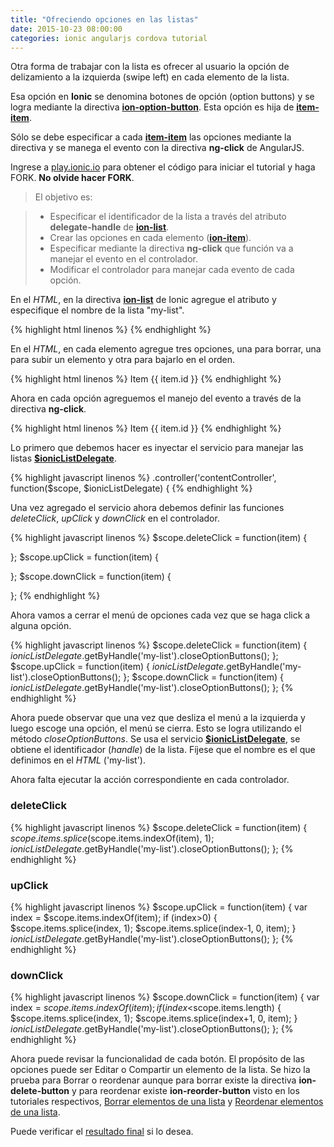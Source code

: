 ```yaml
---
title: "Ofreciendo opciones en las listas"
date: 2015-10-23 08:00:00
categories: ionic angularjs cordova tutorial
---
```

Otra forma de trabajar con la lista es ofrecer al usuario la opción de delizamiento a la izquierda (swipe left) en cada elemento de la lista.

Esa opción en __Ionic__ se denomina botones de opción  (option buttons) y se logra mediante la directiva [__ion-option-button__][4]. Esta opción es hija de [__item-item__][6].

Sólo se debe especificar a cada [__item-item__][6] las opciones mediante la directiva y se manega el evento con la directiva __ng-click__ de AngularJS.

Ingrese a [play.ionic.io][1] para obtener el código para iniciar el tutorial y haga FORK. __No olvide hacer FORK__.

  > El objetivo es:

  > - Especificar el identificador de la lista a través del atributo __delegate-handle__ de [__ion-list__][3].
  > - Crear las opciones en cada elemento ([__ion-item__][6]).
  > - Especificar mediante la directiva __ng-click__ que función va a manejar el evento en el controlador.
  > - Modificar el controlador para manejar cada evento de cada opción. 


En el *HTML*, en la directiva [__ion-list__][3] de Ionic agregue el atributo y especifique el nombre de la lista "my-list".

{% highlight html linenos %}
<ion-list delegate-handle="my-list">
{% endhighlight %}

En el *HTML*, en cada elemento agregue tres opciones, una para borrar, una para subir un elemento y otra para bajarlo en el orden.

{% highlight html linenos %}
<ion-item ng-repeat="item in items">
  <ion-option-button class="button-assertive icon ion-trash-a">
  </ion-option-button>
  <ion-option-button class="button-balanced icon ion-arrow-up-a">
  </ion-option-button>
  <ion-option-button class="button-positive icon ion-arrow-down-a">
  </ion-option-button>
  Item {{ item.id }}
</ion-item>
{% endhighlight %}

Ahora en cada opción agreguemos el manejo del evento a través de la directiva __ng-click__.

{% highlight html linenos %}
<ion-item ng-repeat="item in items">
  <ion-option-button class="button-assertive icon ion-trash-a" 
    ng-click="deleteClick(item)"></ion-option-button>
  <ion-option-button class="button-balanced icon ion-arrow-up-a" 
    ng-click="upClick(item)"></ion-option-button>
  <ion-option-button class="button-positive icon ion-arrow-down-a" 
    ng-click="downClick(item)"></ion-option-button>
  Item {{ item.id }}
</ion-item>
{% endhighlight %}

Lo primero que debemos hacer es inyectar el servicio para manejar las listas [__$ionicListDelegate__][5].

{% highlight javascript linenos %}
.controller('contentController', function($scope, $ionicListDelegate) {
{% endhighlight %}

Una vez agregado el servicio ahora debemos definir las funciones *deleteClick*, *upClick* y *downClick* en el controlador.

{% highlight javascript linenos %}
  $scope.deleteClick = function(item) {
    
  };
  $scope.upClick = function(item) {
    
  };
  $scope.downClick = function(item) {
    
  };
{% endhighlight %}

Ahora vamos a cerrar el menú de opciones cada vez que se haga click a alguna opción.

{% highlight javascript linenos %}
  $scope.deleteClick = function(item) {
    $ionicListDelegate.$getByHandle('my-list').closeOptionButtons();
  };
  $scope.upClick = function(item) {
    $ionicListDelegate.$getByHandle('my-list').closeOptionButtons();
  };
  $scope.downClick = function(item) {
    $ionicListDelegate.$getByHandle('my-list').closeOptionButtons();
  };
{% endhighlight %}

Ahora puede observar que una vez que desliza el menú a la izquierda y luego escoge una opción, el menú se cierra. Esto se logra utilizando el método *closeOptionButtons*. Se usa el servicio [__$ionicListDelegate__][5], se obtiene el identificador (*handle*) de la lista. Fíjese que el nombre es el que definimos en el *HTML* ('my-list').

Ahora falta ejecutar la acción correspondiente en cada controlador.

### deleteClick

{% highlight javascript linenos %}
$scope.deleteClick = function(item) {
  $scope.items.splice($scope.items.indexOf(item), 1);
  $ionicListDelegate.$getByHandle('my-list').closeOptionButtons();
};
{% endhighlight %}

### upClick

{% highlight javascript linenos %}
$scope.upClick = function(item) {
  var index = $scope.items.indexOf(item);
  if (index>0) {
    $scope.items.splice(index, 1);
    $scope.items.splice(index-1, 0, item);
  }
  $ionicListDelegate.$getByHandle('my-list').closeOptionButtons();
};
{% endhighlight %}

### downClick

{% highlight javascript linenos %}
$scope.downClick = function(item) {
  var index = $scope.items.indexOf(item);
  if (index<$scope.items.length) {
    $scope.items.splice(index, 1);
    $scope.items.splice(index+1, 0, item);
  }
  $ionicListDelegate.$getByHandle('my-list').closeOptionButtons();
};
{% endhighlight %}

Ahora puede revisar la funcionalidad de cada botón. El propósito de las opciones puede ser Editar o Compartir un elemento de la lista. Se hizo la prueba para Borrar o reordenar aunque para borrar existe la directiva __ion-delete-button__ y para reordenar existe __ion-reorder-button__ visto en los tutoriales respectivos, [Borrar elementos de una lista][7] y [Reordenar elementos de una lista][8]. 

Puede verificar el [resultado final][2] si lo desea.

[1]: http://play.ionic.io/app/ba2ef3020ef6 "Inicio del tutorial" 
[2]: http://play.ionic.io/app/f397442e3e7d "Resultado del tutorial"
[3]: http://ionicframework.com/docs/api/directive/ionList/ "ion-list"
[4]: http://ionicframework.com/docs/api/directive/ionOptionButton/ "ion-option-button"
[5]: http://ionicframework.com/docs/api/service/$ionicListDelegate/ "$ionicListDelegate"
[6]: http://ionicframework.com/docs/api/directive/ionItem/ "ion-item"
[7]: http://aaramirez.github.io/ionic/angularjs/cordova/tutorial/2015/10/21/delete-item-list.html "ion-delete-button"
[8]: http://aaramirez.github.io/ionic/angularjs/cordova/tutorial/2015/10/21/reordenar-elementos.html "ion-reorder-button"